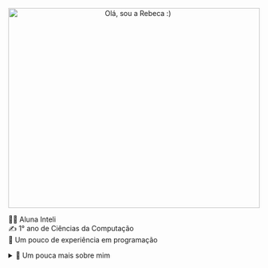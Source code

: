 <p align="center">
  <img width=100% height=400px src="https://github.com/rebeca-namura/rebeca-namura/blob/main/gifGit.gif?raw=true" alt="Olá, sou a Rebeca :)">
</p>

👩‍💻 Aluna Inteli <br>
✍️ 1° ano de Ciências da Computação<br>
🤖 Um pouco de experiência em programação

<details>
  <summary>👤 Um pouca mais sobre mim</summary>
  <p> 
  🌟 Me considero uma pessoa muito criativa <br>
  🌈 Cores favoritas: preto, roxo, vermelho e azul<br>
  🍄 Amo natureza<br>
  ☕️ Movida à base de cafeína <br>
   <!--<hr width=50% style="dotted">-->
* * * * * * * * * * * * * * * * * * * * * * * * * * * * * * * *<br>
💡 Hobbies:
    <details>
      <summary> Os mais clássicos</summary>
        <dl>
  <dt>🎨 Pintar</dt>
  <dd>- Minhas obras:<br> <img width=40% height=40% src=""> </dd>
  <dt>Milk</dt>
  <dd>- white cold drink</dd>
</dl>
    </details>
  </p>
</details>
<!-- Para fazer o gif:
me inspirei na [kterra]https://github.com/kterra
fiz um vídeo no app capcut (mobile) e converti para gif em https://ezgif.com/video-to-gif
fiz upload no repositório e copiei o endereço da imagem no src -->


<!--
**rebeca-namura/rebeca-namura** is a ✨ _special_ ✨ repository because its `README.md` (this file) appears on your GitHub profile.

Here are some ideas to get you started:

- 🔭 I’m currently working on ...
- 🌱 I’m currently learning ...
- 👯 I’m looking to collaborate on ...
- 🤔 I’m looking for help with ...
- 💬 Ask me about ...
- 📫 How to reach me: ...
- 😄 Pronouns: ...
- ⚡ Fun fact: ...
-->
